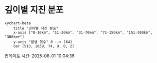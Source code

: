 # 깊이별 지진 분포

```mermaid
xychart-beta
    title "깊이별 지진 분포"
    x-axis ["0-10km", "11-30km", "31-70km", "71-150km", "151-300km", "300km+"]
    y-axis "발생 횟수" 0 --> 1641
    bar [513, 1639, 74, 9, 0, 2]
```

업데이트 시간: 2025-08-01 10:04:36
